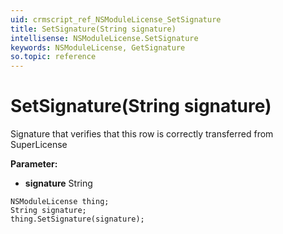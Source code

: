 ```yaml
---
uid: crmscript_ref_NSModuleLicense_SetSignature
title: SetSignature(String signature)
intellisense: NSModuleLicense.SetSignature
keywords: NSModuleLicense, GetSignature
so.topic: reference
---
```


# SetSignature(String signature)

Signature that verifies that this row is correctly transferred from SuperLicense

**Parameter:** 
* **signature** String

```crmscript
NSModuleLicense thing;
String signature;
thing.SetSignature(signature);
```

